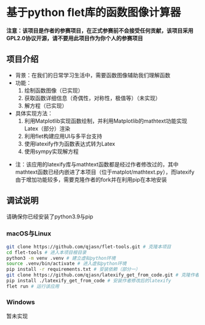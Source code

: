 # 基于python flet库的函数图像计算器

**注意：该项目是作者的参赛项目，在正式参赛前不会接受任何贡献，该项目采用GPL2.0协议开源，请不要用此项目作为你个人的参赛项目**

## 项目介绍
- 背景：在我们的日常学习生活中，需要函数图像辅助我们理解函数
- 功能：
    1. 绘制函数图像（已实现）
    2. 获取函数详细信息（奇偶性，对称性，极值等）（未实现）
    3. 解方程（已实现）
- 具体实现方法：
    1. 利用Matplotlib实现函数绘制，并利用Matplotlib的mathtext功能实现Latex（部分）渲染
    2. 利用flet构建应用UI与多平台支持
    3. 使用latexify作为函数表达式转为Latex
    4. 使用sympy实现解方程


* 注：该应用的latexify库与mathtext函数都是经过作者修改过的，其中mathtext函数已经内嵌进了本项目（位于matplot/mathtext.py），而latexify由于增加功能较多，需要克隆作者的fork并在利用pip在本地安装

## 调试说明
请确保你已经安装了python3.9与pip

### macOS与Linux
``` bash
git clone https://github.com/qjasn/flet-tools.git # 克隆本项目
cd flet-tools # 进入本项目根目录
python3 -m venv .venv # 建立虚拟python环境
source .venv/bin/activate # 进入虚拟python环境
pip install -r requirements.txt # 安装依赖（部分一）
git clone https://github.com/qjasn/latexify_get_from_code.git # 克隆作者的fork
pip install ./latexify_get_from_code # 安装作者修改后的latexify
flet run # 运行该应用
```

### Windows
暂未实现